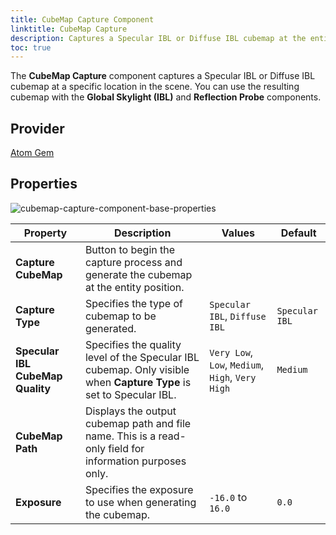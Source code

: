 ```yaml
---
title: CubeMap Capture Component
linktitle: CubeMap Capture
description: Captures a Specular IBL or Diffuse IBL cubemap at the entity location.
toc: true
---
```


The **CubeMap Capture** component captures a Specular IBL or Diffuse IBL cubemap at a specific location in the scene. You can use the resulting cubemap with the **Global Skylight (IBL)** and **Reflection Probe** components.

## Provider

[Atom Gem](/docs/user-guide/gems/reference/rendering/atom/atom/)


## Properties

![cubemap-capture-component-base-properties](/images/user-guide/components/reference/atom/cubemap-capture/cubemap-capture-base-properties-ui.png)

| Property | Description | Values | Default |
|-|-|-|-|
| **Capture CubeMap** | Button to begin the capture process and generate the cubemap at the entity position. |  |  |
| **Capture Type** | Specifies the type of cubemap to be generated. | `Specular IBL`, `Diffuse IBL` | `Specular IBL` |
| **Specular IBL CubeMap Quality** | Specifies the quality level of the Specular IBL cubemap.  Only visible when **Capture Type** is set to Specular IBL. | `Very Low`, `Low`, `Medium`, `High`, `Very High` | `Medium` |
| **CubeMap Path** | Displays the output cubemap path and file name.  This is a read-only field for information purposes only.
| **Exposure** | Specifies the exposure to use when generating the cubemap. | `-16.0` to `16.0` | `0.0` |
